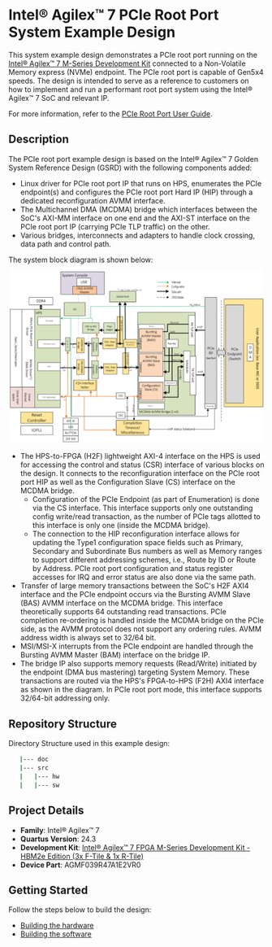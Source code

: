 # Intel® Agilex™ 7 PCIe Root Port System Example Design

This system example design demonstrates a PCIe root port running on the [Intel® Agilex™ 7 M-Series Development Kit](https://www.intel.com/content/www/us/en/products/details/fpga/development-kits/agilex/agm039.html) connected to a Non-Volatile Memory express (NVMe) endpoint. The PCIe root port is capable of Gen5x4 speeds. The design is intended to serve as a reference to customers on how to implement and run a performant root port system using the Intel® Agilex™ 7 SoC and relevant IP.

For more information, refer to the [PCIe Root Port User Guide](https://altera-fpga.github.io/rel-24.3/embedded-designs/agilex-7/m-series/pcie_rp/ug-pcie_rp-agx7m-hbm2e/).

## Description

The PCIe root port example design is based on the Intel® Agilex™ 7 Golden System Reference Design (GSRD) with the following components added:

- Linux driver for PCIe root port IP that runs on HPS, enumerates the PCIe endpoint(s) and configures the PCIe root port Hard IP (HIP) through a dedicated reconfiguration AVMM interface.
- The Multichannel DMA (MCDMA) bridge which interfaces between the SoC's AXI-MM interface on one end and the AXI-ST interface on the PCIe root port IP (carrying PCIe TLP traffic) on the other.
- Various bridges, interconnects and adapters to handle clock crossing, data path and control path.

The system block diagram is shown below:

![Intel® Agilex™ 7 M-Series Root Port block diagram](doc/R-Tile_RP.png)

- The HPS-to-FPGA (H2F) lightweight AXI-4 interface on the HPS is used for accessing the control and status (CSR) interface of various blocks on the design. It connects to the reconfiguration interface on the PCIe root port HIP as well as the Configuration Slave (CS) interface on the MCDMA bridge.
   - Configuration of the PCIe Endpoint (as part of Enumeration) is done via the CS interface. This interface supports only one outstanding config write/read transaction, as the number of PCIe tags allotted to this interface is only one (inside the MCDMA bridge).
   - The connection to the HIP reconfiguration interface allows for updating the Type1 configuration space fields such as Primary, Secondary and Subordinate Bus numbers as well as Memory ranges to support different addressing schemes, i.e., Route by ID or Route by Address. PCIe root port configuration and status register accesses for IRQ and error status are also done via the same path.
- Transfer of large memory transactions between the SoC's H2F AXI4 interface and the PCIe endpoint occurs via the Bursting AVMM Slave (BAS) AVMM interface on the MCDMA bridge. This interface theoretically supports 64 outstanding read transactions. PCIe completion re-ordering is handled inside the MCDMA bridge on the PCIe side, as the AVMM protocol does not support any ordering rules. AVMM address width is always set to 32/64 bit.
- MSI/MSI-X interrupts from the PCIe endpoint are handled through the Bursting AVMM Master (BAM) interface on the bridge IP.
- The bridge IP also supports memory requests (Read/Write) initiated by the endpoint (DMA bus mastering) targeting System Memory. These transactions are routed via the HPS's FPGA-to-HPS (F2H) AXI4 interface as shown in the diagram. In PCIe root port mode, this interface supports 32/64-bit addressing only.

## Repository Structure

Directory Structure used in this example design:

 ```bash
    |--- doc
    |--- src
    |   |--- hw
    |   |--- sw
 ```

## Project Details

- **Family**: Intel® Agilex™ 7
- **Quartus Version**: 24.3
- **Development Kit**: [Intel® Agilex™ 7 FPGA M-Series Development Kit - HBM2e Edition (3x F-Tile & 1x R-Tile)](https://www.intel.com/content/www/us/en/products/details/fpga/development-kits/agilex/agm039.html)
- **Device Part**: AGMF039R47A1E2VR0

## Getting Started

Follow the steps below to build the design:

- [Building the hardware](src/hw/README.md)
- [Building the software](src/sw/README.md)
